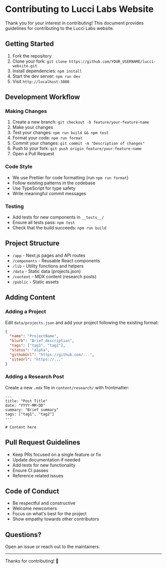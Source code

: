 # Contributing to Lucci Labs Website

Thank you for your interest in contributing! This document provides guidelines for contributing to the Lucci Labs website.

## Getting Started

1. Fork the repository
2. Clone your fork: `git clone https://github.com/YOUR_USERNAME/lucci-website.git`
3. Install dependencies: `npm install`
4. Start the dev server: `npm run dev`
5. Visit `http://localhost:3000`

## Development Workflow

### Making Changes

1. Create a new branch: `git checkout -b feature/your-feature-name`
2. Make your changes
3. Test your changes: `npm run build && npm test`
4. Format your code: `npm run format`
5. Commit your changes: `git commit -m "Description of changes"`
6. Push to your fork: `git push origin feature/your-feature-name`
7. Open a Pull Request

### Code Style

- We use Prettier for code formatting (run `npm run format`)
- Follow existing patterns in the codebase
- Use TypeScript for type safety
- Write meaningful commit messages

### Testing

- Add tests for new components in `__tests__/`
- Ensure all tests pass: `npm test`
- Check that the build succeeds: `npm run build`

## Project Structure

- `/app` - Next.js pages and API routes
- `/components` - Reusable React components
- `/lib` - Utility functions and helpers
- `/data` - Static data (projects.json)
- `/content` - MDX content (research posts)
- `/public` - Static assets

## Adding Content

### Adding a Project

Edit `data/projects.json` and add your project following the existing format:

```json
{
  "name": "ProjectName",
  "blurb": "Brief description",
  "tags": ["tag1", "tag2"],
  "status": "alpha",
  "githubUrl": "https://github.com/...",
  "siteUrl": "https://..."
}
```

### Adding a Research Post

Create a new `.mdx` file in `content/research/` with frontmatter:

```mdx
---
title: "Post Title"
date: "YYYY-MM-DD"
summary: "Brief summary"
tags: ["tag1", "tag2"]
---

# Content here
```

## Pull Request Guidelines

- Keep PRs focused on a single feature or fix
- Update documentation if needed
- Add tests for new functionality
- Ensure CI passes
- Reference related issues

## Code of Conduct

- Be respectful and constructive
- Welcome newcomers
- Focus on what's best for the project
- Show empathy towards other contributors

## Questions?

Open an issue or reach out to the maintainers.

---

Thanks for contributing! 🚀

